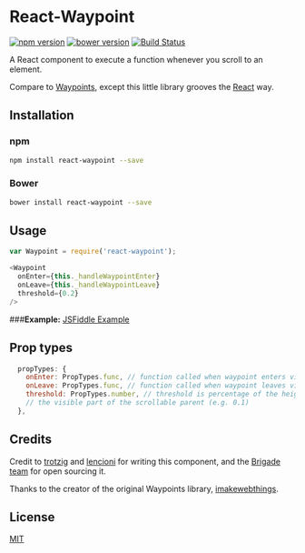 # React-Waypoint

[![npm version](https://badge.fury.io/js/react-waypoint.svg)](http://badge.fury.io/js/react-waypoint)
[![bower version](https://badge.fury.io/bo/react-waypoint.svg)](http://badge.fury.io/bo/react-waypoint)
[![Build Status](https://travis-ci.org/brigade/react-waypoint.svg?branch=master)](https://travis-ci.org/brigade/react-waypoint)

A React component to execute a function whenever you scroll to an element.

Compare to [Waypoints][waypoints], except this little library grooves the
[React][react] way.

[waypoints]: https://github.com/imakewebthings/waypoints
[react]: https://github.com/facebook/react

## Installation

### npm

```bash
npm install react-waypoint --save
```

### Bower

```bash
bower install react-waypoint --save
```

## Usage

```javascript
var Waypoint = require('react-waypoint');
```

```javascript
<Waypoint
  onEnter={this._handleWaypointEnter}
  onLeave={this._handleWaypointLeave}
  threshold={0.2}
/>
```

###**Example:** [JSFiddle Example][jsfiddle-example]

[jsfiddle-example]: http://jsfiddle.net/L4z5wcx0/4/

## Prop types

```javascript
  propTypes: {
    onEnter: PropTypes.func, // function called when waypoint enters viewport
    onLeave: PropTypes.func, // function called when waypoint leaves viewport
    threshold: PropTypes.number, // threshold is percentage of the height of
    // the visible part of the scrollable parent (e.g. 0.1)
  },
```

## Credits

Credit to [trotzig][trotzig-github] and [lencioni][lencioni-github] for writing
this component, and the [Brigade team][brigade-github] for open sourcing it.

Thanks to the creator of the original Waypoints library,
[imakewebthings][imakewebthings-github].

[lencioni-github]: https://github.com/lencioni
[trotzig-github]: https://github.com/trotzig
[brigade-github]: https://github.com/brigade/
[imakewebthings-github]: https://github.com/imakewebthings

## License

[MIT][mit-license]

[mit-license]: ./LICENSE
